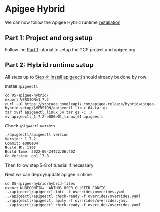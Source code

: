 # Apigee Hybrid

We can now follow the Apigee Hybrid runtime [installation](https://cloud.google.com/apigee/docs/hybrid/v1.7/big-picture)

## Part 1: Project and org setup

Follow the [Part 1](https://cloud.google.com/apigee/docs/hybrid/v1.7/precog-overview) tutorial to setup the GCP project and apigee org

## Part 2: Hybrid runtime setup

All steps up to [Step 4: Install apigeectl](https://cloud.google.com/apigee/docs/hybrid/v1.7/install-apigeectl) should already be done by now

Install `apigeectl`

```
cd 05-apigee-hybrid/
export VERSION=1.7.2
curl -LO https://storage.googleapis.com/apigee-release/hybrid/apigee-hybrid-setup/$VERSION/apigeectl_linux_64.tar.gz
tar xvzf apigeectl_linux_64.tar.gz -C ./
mv apigeectl_1.7.2-e080e04_linux_64 apigeectl
```

Check `apigeectl` version

```
./apigeectl/apigeectl version
Version: 1.7.2
Commit: e080e04
Build ID: 1193
Build Time: 2022-06-24T22:06:40Z
Go Version: go1.17.8
```

Then follow step 5-8 of tutorial if necessary

Next we can deploy/update apigee runtime

```
cd 05-apigee-hybrid/hybrid-files
export KUBECONFIG=__ANTHOS_USER_CLUSTER_CONFIG__
../apigeectl/apigeectl init -f overrides/overrides.yaml
../apigeectl/apigeectl check-ready -f overrides/overrides.yaml
../apigeectl/apigeectl apply -f overrides/overrides.yaml
../apigeectl/apigeectl check-ready -f overrides/overrides.yaml
```
